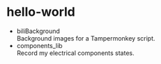 # hello-world

* biliBackground  
  Background images for a Tampermonkey script.
* components_lib  
  Record my electrical components states.
